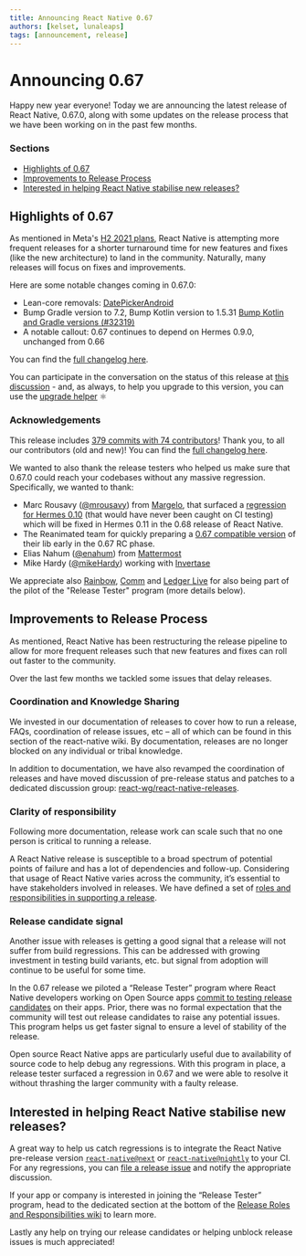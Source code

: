 ```yaml
---
title: Announcing React Native 0.67
authors: [kelset, lunaleaps]
tags: [announcement, release]
---
```


# Announcing 0.67

Happy new year everyone! Today we are announcing the latest release of React Native, 0.67.0, along with some updates on the release process that we have been working on in the past few months.

### Sections

- [Highlights of 0.67](/blog/2022/01/19/version-067#highlights-of-067)
- [Improvements to Release Process](/blog/2022/01/19/version-067#improvements-to-release-process)
- [Interested in helping React Native stabilise new releases?](/blog/2022/01/19/version-067#interested-in-helping-react-native-stabilise-new-releases)

<!--truncate-->

## Highlights of 0.67

As mentioned in Meta's [H2 2021 plans](https://reactnative.dev/blog/2021/08/19/h2-2021), React Native is attempting more frequent releases for a shorter turnaround time for new features and fixes (like the new architecture) to land in the community. Naturally, many releases will focus on fixes and improvements.

Here are some notable changes coming in 0.67.0:

- Lean-core removals: [DatePickerAndroid](https://github.com/facebook/react-native/commit/7a770526c626e6659a12939f8c61057a688aa623#diff-e727e4bdf3657fd1d798edcd6b099d6e092f8573cba266154583a746bba0f346)
- Bump Gradle version to 7.2, Bump Kotlin version to 1.5.31 [Bump Kotlin and Gradle versions (#32319)](https://github.com/facebook/react-native/commit/9ae3367431428748f5486c782199beb4f9c6b477)
- A notable callout: 0.67 continues to depend on Hermes 0.9.0, unchanged from 0.66

You can find the [full changelog here](https://github.com/facebook/react-native/blob/main/CHANGELOG.md#v0670).

You can participate in the conversation on the status of this release at [this discussion](https://github.com/reactwg/react-native-releases/discussions/10) - and, as always, to help you upgrade to this version, you can use the [upgrade helper](https://react-native-community.github.io/upgrade-helper/) ⚛️

### Acknowledgements

This release includes [379 commits with 74 contributors](https://github.com/facebook/react-native/compare/0.66-stable...0.67-stable)! Thank you, to all our contributors (old and new)! You can find the [full changelog here](https://github.com/facebook/react-native/blob/main/CHANGELOG.md#v0670).

We wanted to also thank the release testers who helped us make sure that 0.67.0 could reach your codebases without any massive regression. Specifically, we wanted to thank:

- Marc Rousavy ([@mrousavy](https://github.com/mrousavy)) from [Margelo](https://margelo.io/), that surfaced a [regression for Hermes 0.10](https://github.com/facebook/hermes/issues/649) (that would have never been caught on CI testing) which will be fixed in Hermes 0.11 in the 0.68 release of React Native.
- The Reanimated team for quickly preparing a [0.67 compatible version](https://github.com/software-mansion/react-native-reanimated/releases/tag/2.2.4) of their lib early in the 0.67 RC phase.
- Elias Nahum ([@enahum](https://github.com/enahum)) from [Mattermost](https://mattermost.com/)
- Mike Hardy ([@mikeHardy](https://github.com/mikeHardy)) working with [Invertase](https://invertase.io/)

We appreciate also [Rainbow](https://rainbow.me/), [Comm](https://comm.app/) and [Ledger Live](https://www.ledger.com/ledger-live) for also being part of the pilot of the "Release Tester" program (more details below).

## Improvements to Release Process

As mentioned, React Native has been restructuring the release pipeline to allow for more frequent releases such that new features and fixes can roll out faster to the community.

Over the last few months we tackled some issues that delay releases.

### Coordination and Knowledge Sharing

We invested in our documentation of releases to cover how to run a release, FAQs, coordination of release issues, etc – all of which can be found in this section of the react-native wiki.
By documentation, releases are no longer blocked on any individual or tribal knowledge.

In addition to documentation, we have also revamped the coordination of releases and have moved discussion of pre-release status and patches to a dedicated discussion group: [react-wg/react-native-releases](https://github.com/reactwg/react-native-releases/discussions).

### Clarity of responsibility

Following more documentation, release work can scale such that no one person is critical to running a release.

A React Native release is susceptible to a broad spectrum of potential points of failure and has a lot of dependencies and follow-up. Considering that usage of React Native varies across the community, it’s essential to have stakeholders involved in releases. We have defined a set of [roles and responsibilities in supporting a release](https://github.com/facebook/react-native/wiki/Release-Roles-and-Responsibilities).

### Release candidate signal

Another issue with releases is getting a good signal that a release will not suffer from build regressions. This can be addressed with growing investment in testing build variants, etc. but signal from adoption will continue to be useful for some time.

In the 0.67 release we piloted a “Release Tester” program where React Native developers working on Open Source apps [commit to testing release candidates](https://github.com/facebook/react-native/wiki/Release-Roles-and-Responsibilities#release-tester-responsibilities) on their apps. Prior, there was no formal expectation that the community will test out release candidates to raise any potential issues. This program helps us get faster signal to ensure a level of stability of the release.

Open source React Native apps are particularly useful due to availability of source code to help debug any regressions. With this program in place, a release tester surfaced a regression in 0.67 and we were able to resolve it without thrashing the larger community with a faulty release.

## Interested in helping React Native stabilise new releases?

A great way to help us catch regressions is to integrate the React Native pre-release version [`react-native@next`](https://www.npmjs.com/package/react-native) or [`react-native@nightly`](https://www.npmjs.com/package/react-native) to your CI. For any regressions, you can [file a release issue](https://github.com/facebook/react-native/issues/new?assignees=&labels=Needs%3A+Triage+%3Amag%3A%2CType%3A+Upgrade+Issue&template=upgrade-regression-form.yml) and notify the appropriate discussion.

If your app or company is interested in joining the “Release Tester” program, head to the dedicated section at the bottom of the [Release Roles and Responsibilities wiki](https://github.com/facebook/react-native/wiki/Release-Roles-and-Responsibilities#release-tester-responsibilities) to learn more.

Lastly any help on trying our release candidates or helping unblock release issues is much appreciated!
